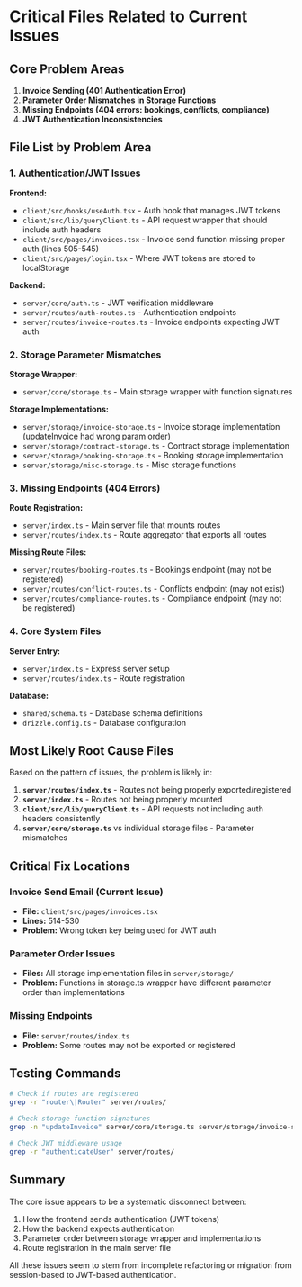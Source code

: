 # Critical Files Related to Current Issues

## Core Problem Areas
1. **Invoice Sending (401 Authentication Error)**
2. **Parameter Order Mismatches in Storage Functions**
3. **Missing Endpoints (404 errors: bookings, conflicts, compliance)**
4. **JWT Authentication Inconsistencies**

## File List by Problem Area

### 1. Authentication/JWT Issues
**Frontend:**
- `client/src/hooks/useAuth.tsx` - Auth hook that manages JWT tokens
- `client/src/lib/queryClient.ts` - API request wrapper that should include auth headers
- `client/src/pages/invoices.tsx` - Invoice send function missing proper auth (lines 505-545)
- `client/src/pages/login.tsx` - Where JWT tokens are stored to localStorage

**Backend:**
- `server/core/auth.ts` - JWT verification middleware
- `server/routes/auth-routes.ts` - Authentication endpoints
- `server/routes/invoice-routes.ts` - Invoice endpoints expecting JWT auth

### 2. Storage Parameter Mismatches
**Storage Wrapper:**
- `server/core/storage.ts` - Main storage wrapper with function signatures

**Storage Implementations:**
- `server/storage/invoice-storage.ts` - Invoice storage implementation (updateInvoice had wrong param order)
- `server/storage/contract-storage.ts` - Contract storage implementation
- `server/storage/booking-storage.ts` - Booking storage implementation
- `server/storage/misc-storage.ts` - Misc storage functions

### 3. Missing Endpoints (404 Errors)
**Route Registration:**
- `server/index.ts` - Main server file that mounts routes
- `server/routes/index.ts` - Route aggregator that exports all routes

**Missing Route Files:**
- `server/routes/booking-routes.ts` - Bookings endpoint (may not be registered)
- `server/routes/conflict-routes.ts` - Conflicts endpoint (may not exist)
- `server/routes/compliance-routes.ts` - Compliance endpoint (may not be registered)

### 4. Core System Files
**Server Entry:**
- `server/index.ts` - Express server setup
- `server/routes/index.ts` - Route registration

**Database:**
- `shared/schema.ts` - Database schema definitions
- `drizzle.config.ts` - Database configuration

## Most Likely Root Cause Files

Based on the pattern of issues, the problem is likely in:

1. **`server/routes/index.ts`** - Routes not being properly exported/registered
2. **`server/index.ts`** - Routes not being properly mounted
3. **`client/src/lib/queryClient.ts`** - API requests not including auth headers consistently
4. **`server/core/storage.ts`** vs individual storage files - Parameter mismatches

## Critical Fix Locations

### Invoice Send Email (Current Issue)
- **File:** `client/src/pages/invoices.tsx`
- **Lines:** 514-530
- **Problem:** Wrong token key being used for JWT auth

### Parameter Order Issues
- **Files:** All storage implementation files in `server/storage/`
- **Problem:** Functions in storage.ts wrapper have different parameter order than implementations

### Missing Endpoints
- **File:** `server/routes/index.ts`
- **Problem:** Some routes may not be exported or registered

## Testing Commands
```bash
# Check if routes are registered
grep -r "router\|Router" server/routes/

# Check storage function signatures
grep -n "updateInvoice" server/core/storage.ts server/storage/invoice-storage.ts

# Check JWT middleware usage
grep -r "authenticateUser" server/routes/
```

## Summary
The core issue appears to be a systematic disconnect between:
1. How the frontend sends authentication (JWT tokens)
2. How the backend expects authentication
3. Parameter order between storage wrapper and implementations
4. Route registration in the main server file

All these issues seem to stem from incomplete refactoring or migration from session-based to JWT-based authentication.